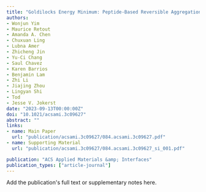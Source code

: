 ```yaml
---
title: "Goldilocks Energy Minimum: Peptide-Based Reversible Aggregation and Biosensing"
authors:
- Wonjun Yim
- Maurice Retout
- Amanda A. Chen
- Chuxuan Ling
- Lubna Amer
- Zhicheng Jin
- Yu-Ci Chang
- Saul Chavez
- Karen Barrios
- Benjamin Lam
- Zhi Li
- Jiajing Zhou
- Lingyan Shi
- Tod
- Jesse V. Jokerst
date: "2023-09-13T00:00:00Z"
doi: "10.1021/acsami.3c09627"
abstract: ""
links:
- name: Main Paper
  url: "publication/acsami.3c09627/084.acsami.3c09627.pdf" 
- name: Supporting Material
  url: "publication/acsami.3c09627/084.acsami.3c09627_si_001.pdf" 

publication: "ACS Applied Materials &amp; Interfaces"
publication_types: ["article-journal"]
---
```


Add the publication's full text or supplementary notes here.
